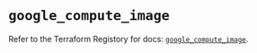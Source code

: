 # `google_compute_image`

Refer to the Terraform Registory for docs: [`google_compute_image`](https://registry.terraform.io/providers/hashicorp/google/4.72.1/docs/resources/compute_image).
